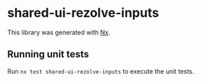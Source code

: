 # shared-ui-rezolve-inputs

This library was generated with [Nx](https://nx.dev).

## Running unit tests

Run `nx test shared-ui-rezolve-inputs` to execute the unit tests.
